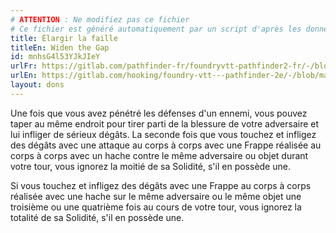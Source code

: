 ```yaml
---
# ATTENTION : Ne modifiez pas ce fichier
# Ce fichier est généré automatiquement par un script d'après les données du module Foundry VTT officiel et de sa traduction
title: Élargir la faille
titleEn: Widen the Gap
id: mnhsG4l53YJkJIeY
urlFr: https://gitlab.com/pathfinder-fr/foundryvtt-pathfinder2-fr/-/blob/master/data/feats/mnhsG4l53YJkJIeY.htm
urlEn: https://gitlab.com/hooking/foundry-vtt---pathfinder-2e/-/blob/master/packs/data/feats.db/widen-the-gap.json
layout: dons
---
```

Une fois que vous avez pénétré les défenses d'un ennemi, vous pouvez taper au même endroit pour tirer parti de la blessure de votre adversaire et lui infliger de sérieux dégâts. La seconde fois que vous touchez et infligez des dégâts avec une attaque au corps à corps avec une Frappe réalisée au corps à corps avec un hache contre le même adversaire ou objet durant votre tour, vous ignorez la moitié de sa Solidité, s'il en possède une.

Si vous touchez et infligez des dégâts avec une Frappe au corps à corps réalisée avec une hache sur le même adversaire ou le même objet une troisième ou une quatrième fois au cours de votre tour, vous ignorez la totalité de sa Solidité, s'il en possède une.
